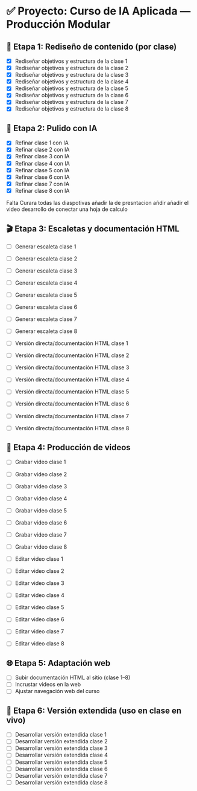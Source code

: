 # ✅ Proyecto: Curso de IA Aplicada — Producción Modular

## 🌱 Etapa 1: Rediseño de contenido (por clase)
- [X] Rediseñar objetivos y estructura de la clase 1
- [X] Rediseñar objetivos y estructura de la clase 2
- [X] Rediseñar objetivos y estructura de la clase 3
- [X] Rediseñar objetivos y estructura de la clase 4
- [X] Rediseñar objetivos y estructura de la clase 5
- [X] Rediseñar objetivos y estructura de la clase 6
- [X] Rediseñar objetivos y estructura de la clase 7
- [X] Rediseñar objetivos y estructura de la clase 8

## 🤖 Etapa 2: Pulido con IA
- [X] Refinar clase 1 con IA
- [X] Refinar clase 2 con IA
- [X] Refinar clase 3 con IA
- [X] Refinar clase 4 con IA
- [X] Refinar clase 5 con IA
- [X] Refinar clase 6 con IA
- [X] Refinar clase 7 con IA
- [X] Refinar clase 8 con IA

Falta Curara todas las diaspotivas añadir la de presntacion
añdir añadir el video desarrollo de conectar una hoja de calculo

## 🎬 Etapa 3: Escaletas y documentación HTML
- [ ] Generar escaleta clase 1
- [ ] Generar escaleta clase 2
- [ ] Generar escaleta clase 3
- [ ] Generar escaleta clase 4
- [ ] Generar escaleta clase 5
- [ ] Generar escaleta clase 6
- [ ] Generar escaleta clase 7
- [ ] Generar escaleta clase 8

- [ ] Versión directa/documentación HTML clase 1
- [ ] Versión directa/documentación HTML clase 2
- [ ] Versión directa/documentación HTML clase 3
- [ ] Versión directa/documentación HTML clase 4
- [ ] Versión directa/documentación HTML clase 5
- [ ] Versión directa/documentación HTML clase 6
- [ ] Versión directa/documentación HTML clase 7
- [ ] Versión directa/documentación HTML clase 8

## 🎥 Etapa 4: Producción de videos
- [ ] Grabar video clase 1
- [ ] Grabar video clase 2
- [ ] Grabar video clase 3
- [ ] Grabar video clase 4
- [ ] Grabar video clase 5
- [ ] Grabar video clase 6
- [ ] Grabar video clase 7
- [ ] Grabar video clase 8

- [ ] Editar video clase 1
- [ ] Editar video clase 2
- [ ] Editar video clase 3
- [ ] Editar video clase 4
- [ ] Editar video clase 5
- [ ] Editar video clase 6
- [ ] Editar video clase 7
- [ ] Editar video clase 8

## 🌐 Etapa 5: Adaptación web
- [ ] Subir documentación HTML al sitio (clase 1–8)
- [ ] Incrustar videos en la web
- [ ] Ajustar navegación web del curso

## 🧠 Etapa 6: Versión extendida (uso en clase en vivo)
- [ ] Desarrollar versión extendida clase 1
- [ ] Desarrollar versión extendida clase 2
- [ ] Desarrollar versión extendida clase 3
- [ ] Desarrollar versión extendida clase 4
- [ ] Desarrollar versión extendida clase 5
- [ ] Desarrollar versión extendida clase 6
- [ ] Desarrollar versión extendida clase 7
- [ ] Desarrollar versión extendida clase 8
